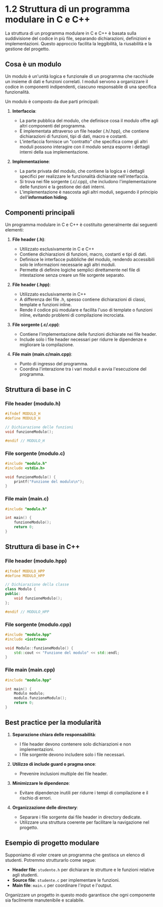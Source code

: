 # 1.2 Struttura di un programma modulare in C e C++

La struttura di un programma modulare in C e C++ è basata sulla suddivisione del codice in più file, separando dichiarazioni, definizioni e implementazioni. Questo approccio facilita la leggibilità, la riusabilità e la gestione del progetto.

## Cosa è un modulo

Un modulo è un'unità logica e funzionale di un programma che racchiude un insieme di dati e funzioni correlati. I moduli servono a organizzare il codice in componenti indipendenti, ciascuno responsabile di una specifica funzionalità.

Un modulo è composto da due parti principali:

1. **Interfaccia**:

   - La parte pubblica del modulo, che definisce cosa il modulo offre agli altri componenti del programma.
   - È implementata attraverso un file header (.h/.hpp), che contiene dichiarazioni di funzioni, tipi di dati, macro e costanti.
   - L'interfaccia fornisce un "contratto" che specifica come gli altri moduli possono interagire con il modulo senza esporre i dettagli interni della sua implementazione.

2. **Implementazione**:

   - La parte privata del modulo, che contiene la logica e i dettagli specifici per realizzare le funzionalità dichiarate nell'interfaccia.
   - Si trova nei file sorgente (.c/.cpp), che includono l'implementazione delle funzioni e la gestione dei dati interni.
   - L'implementazione è nascosta agli altri moduli, seguendo il principio dell'**information hiding**.

## Componenti principali

Un programma modulare in C e C++ è costituito generalmente dai seguenti elementi:

1. **File header (.h)**:

   - Utilizzato esclusivamente in C e C++
   - Contiene dichiarazioni di funzioni, macro, costanti e tipi di dati.
   - Definisce le interfacce pubbliche del modulo, rendendo accessibili solo le informazioni necessarie agli altri moduli.
   - Permette di definire logiche semplici direttamente nel file di intestazione senza creare un file sorgente separato.

2. **File header (.hpp)**:

   - Utilizzato esclusivamente in C++
   - A differenza dei file .h, spesso contiene dichiarazioni di classi, template e funzioni inline.
   - Rende il codice più modulare e facilita l'uso di template o funzioni inline, evitando problemi di compilazione incrociata.

3. **File sorgente (.c/.cpp)**:

   - Contiene l'implementazione delle funzioni dichiarate nei file header.
   - Include solo i file header necessari per ridurre le dipendenze e migliorare la compilazione.

4. **File main (main.c/main.cpp)**:

   - Punto di ingresso del programma.
   - Coordina l'interazione tra i vari moduli e avvia l'esecuzione del programma.

## Struttura di base in C

### File header (modulo.h)

```c
#ifndef MODULO_H
#define MODULO_H

// Dichiarazione delle funzioni
void funzioneModulo();

#endif // MODULO_H
```

### File sorgente (modulo.c)

```c
#include "modulo.h"
#include <stdio.h>

void funzioneModulo() {
    printf("Funzione del modulo\n");
}
```

### File main (main.c)

```c
#include "modulo.h"

int main() {
    funzioneModulo();
    return 0;
}
```

## Struttura di base in C++

### File header (modulo.hpp)

```cpp
#ifndef MODULO_HPP
#define MODULO_HPP

// Dichiarazione della classe
class Modulo {
public:
    void funzioneModulo();
};

#endif // MODULO_HPP
```

### File sorgente (modulo.cpp)

```cpp
#include "modulo.hpp"
#include <iostream>

void Modulo::funzioneModulo() {
    std::cout << "Funzione del modulo" << std::endl;
}
```

### File main (main.cpp)

```cpp
#include "modulo.hpp"

int main() {
    Modulo modulo;
    modulo.funzioneModulo();
    return 0;
}
```

## Best practice per la modularità

1. **Separazione chiara delle responsabilità**:

   - I file header devono contenere solo dichiarazioni e non implementazioni.
   - I file sorgente devono includere solo i file necessari.

2. **Utilizzo di include guard o pragma once**:

   - Prevenire inclusioni multiple dei file header.

3. **Minimizzare le dipendenze**:

   - Evitare dipendenze inutili per ridurre i tempi di compilazione e il rischio di errori.

4. **Organizzazione delle directory**:

   - Separare i file sorgente dai file header in directory dedicate.
   - Utilizzare una struttura coerente per facilitare la navigazione nel progetto.

## Esempio di progetto modulare

Supponiamo di voler creare un programma che gestisca un elenco di studenti. Potremmo strutturarlo come segue:

- **Header file**: `studente.h` per dichiarare le strutture e le funzioni relative agli studenti.
- **Source file**: `studente.c` per implementare le funzioni.
- **Main file**: `main.c` per coordinare l'input e l'output.

Organizzare un progetto in questo modo garantisce che ogni componente sia facilmente manutenibile e scalabile.

